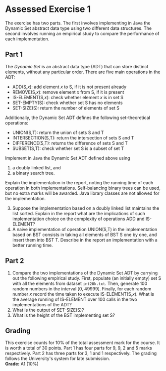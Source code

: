# Assessed Exercise 1
The exercise has two parts. The first involves implementing in Java the Dynamic Set abstract data type using two different data structures. The second involves running an empirical study to compare the performance of each implementation.

## Part 1
The _Dynamic Set_ is an abstract data type (ADT) that can store distinct elements, without any particular order. There are five main operations in the ADT:

* ADD(S,_x_): add element _x_ to S, if it is not present already
* REMOVE(S,_x_): remove element _x_ from S, if it is present
* IS-ELEMENT(S,_x_): check whether element _x_ is in set S
* SET-EMPTY(S): check whether set S has no elements
* SET-SIZE(S): return the number of elements of set S

Additionally, the Dynamic Set ADT defines the following set-theoretical operations:

* UNION(S,T): return the union of sets S and T
* INTERSECTION(S,T): return the intersection of sets S and T
* DIFFERENCE(S,T): returns the difference of sets S and T
* SUBSET(S,T): check whether set S is a subset of set T

Implement in Java the Dynamic Set ADT defined above using
1. a doubly linked list, and
2. a binary search tree.

Explain the implementation in the report, noting the running time of each operation in both implementations. Self-balancing binary trees can be used, but no extra marks will be awarded. Java library classes are not allowed for the implementation.

3. Suppose the implementation based on a doubly linked list maintains the list sorted. Explain in the report what are the implications of such implementation choice on the complexity of operations ADD and IS-ELEMENT?
4. A naive implementation of operation UNION(S,T) in the implementation based on BST consists in taking all elements of BST S one by one, and insert them into BST T. Describe in the report an implementation with a better running time.

## Part 2
1. Compare the two implementations of the Dynamic Set ADT by carrying out the following empirical study. First, populate (an initially empty) set S with all the elements from dataset `int20k.txt`. Then, generate 100 random numbers in the interval [0, 49999]. Finally, for each random number _x_ record the time taken to execute IS-ELEMENT(S,_x_). What is the average running of IS-ELEMENT over 100 calls in the two implementations of the ADT?
2. What is the output of SET-SIZE(S)?
3. What is the height of the BST implementing set S?

## Grading
This exercise counts for 10% of the total assessment mark for the course. It is worth a total of 30 points.
Part 1 has four parts for 9, 9, 2 and 5 marks respectively. Part 2 has three parts for 3, 1 and 1 respectively.
The grading follows the University's system for late submission. <br />
**Grade:** A1 (10%)
